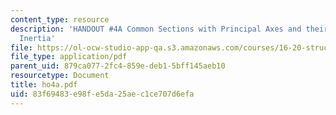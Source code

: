 ```yaml
---
content_type: resource
description: 'HANDOUT #4A Common Sections with Principal Axes and their Moments of
  Inertia'
file: https://ol-ocw-studio-app-qa.s3.amazonaws.com/courses/16-20-structural-mechanics-fall-2002/83f69483e98fe5da25aec1ce707d6efa_ho4a.pdf
file_type: application/pdf
parent_uid: 879ca077-2fc4-859e-deb1-5bff145aeb10
resourcetype: Document
title: ho4a.pdf
uid: 83f69483-e98f-e5da-25ae-c1ce707d6efa
---
```

